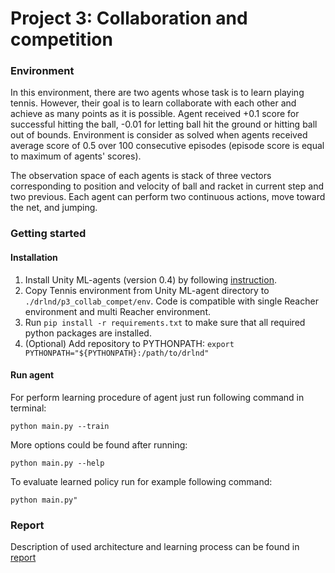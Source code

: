 # Project 3: Collaboration and competition

### Environment

In this environment, there are two agents whose task is to learn playing tennis. However, their 
goal is to learn collaborate with each other and achieve as many points as it is possible. Agent 
received +0.1 score for successful hitting the ball, -0.01 for letting ball hit the 
ground or hitting ball out of bounds. Environment is consider as solved when agents received average 
score of 0.5 over 100 consecutive episodes (episode score is equal to maximum of agents' scores).

The observation space of each agents is stack of three vectors corresponding to position and 
velocity of ball and racket in current step and two previous. Each agent can perform two 
continuous actions, move toward the net, and jumping.

### Getting started

#### Installation

1. Install Unity ML-agents (version 0.4) by following 
[instruction](https://github.com/Unity-Technologies/ml-agents/tree/0.4.0b).
2. Copy Tennis environment from Unity ML-agent directory to ```./drlnd/p3_collab_compet/env```. 
Code is compatible with single Reacher environment and multi Reacher environment.
3. Run ```pip install -r requirements.txt``` to make sure that all required python packages are 
installed.
4. (Optional) Add repository to PYTHONPATH: ```export PYTHONPATH="${PYTHONPATH}:/path/to/drlnd"```

#### Run agent

For perform learning procedure of agent just run following command in terminal:

```python main.py --train ```

More options could be found after running:

```python main.py --help```

To evaluate learned policy run for example following command:

```python main.py"```

### Report

Description of used architecture and learning process can be found in [report](Report.md)

